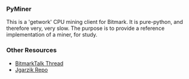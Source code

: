 ### PyMiner ###

This is a 'getwork' CPU mining client for Bitmark. It is pure-python, and therefore very, very slow.  The purpose is to provide a reference implementation of a miner, for study.

### Other Resources ###

- [BitmarkTalk Thread](https://bitmarktalk.org/index.php?topic=3546.0)
- [Jgarzik Repo](https://github.com/jgarzik/pyminer)